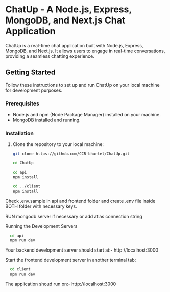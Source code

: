 # ChatUp - A Node.js, Express, MongoDB, and Next.js Chat Application

ChatUp is a real-time chat application built with Node.js, Express, MongoDB, and Next.js. It allows users to engage in real-time conversations, providing a seamless chatting experience.

## Getting Started

Follow these instructions to set up and run ChatUp on your local machine for development purposes.

### Prerequisites

-   Node.js and npm (Node Package Manager) installed on your machine.
-   MongoDB installed and running.

### Installation

1. Clone the repository to your local machine:

    ```bash
    git clone https://github.com/CCR-bhurtel/ChatUp.git

    cd ChatUp

    cd api
    npm install

    cd ../client
    npm install
    ```

Check .env.sample in api and frontend folder and create .env file inside BOTH folder with necessary keys.

RUN mongodb server if necessary or add atlas connection string

Running the Development Servers

```bash
  cd api
  npm run dev
```

Your backend development server should start at:- http://localhost:3000

Start the frontend development server in another terminal tab:

```bash
  cd client
  npm run dev
```

The application shoud run on:- http://localhost:3000
